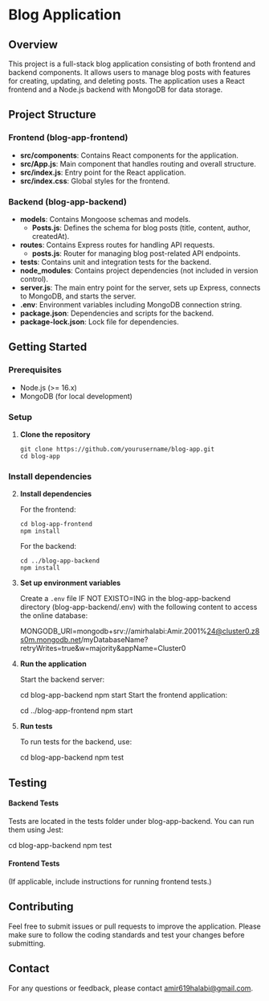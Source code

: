# Blog Application

## Overview

This project is a full-stack blog application consisting of both frontend and backend components. It allows users to manage blog posts with features for creating, updating, and deleting posts. The application uses a React frontend and a Node.js backend with MongoDB for data storage.

## Project Structure

### Frontend (blog-app-frontend)

- **src/components**: Contains React components for the application.
- **src/App.js**: Main component that handles routing and overall structure.
- **src/index.js**: Entry point for the React application.
- **src/index.css**: Global styles for the frontend.

### Backend (blog-app-backend)

- **models**: Contains Mongoose schemas and models.
  - **Posts.js**: Defines the schema for blog posts (title, content, author, createdAt).
- **routes**: Contains Express routes for handling API requests.
  - **posts.js**: Router for managing blog post-related API endpoints.
- **tests**: Contains unit and integration tests for the backend.
- **node_modules**: Contains project dependencies (not included in version control).
- **server.js**: The main entry point for the server, sets up Express, connects to MongoDB, and starts the server.
- **.env**: Environment variables including MongoDB connection string.
- **package.json**: Dependencies and scripts for the backend.
- **package-lock.json**: Lock file for dependencies.

## Getting Started

### Prerequisites

- Node.js (>= 16.x)
- MongoDB (for local development)

### Setup

1. **Clone the repository**

   ```
   git clone https://github.com/yourusername/blog-app.git
   cd blog-app
### Install dependencies

2. **Install dependencies**

    For the frontend:
    ```
    cd blog-app-frontend
    npm install
    ```
    For the backend:
    ```
    cd ../blog-app-backend
    npm install
3. **Set up environment variables**

    Create a `.env` file IF NOT EXISTO=ING in the blog-app-backend directory (blog-app-backend/.env) with the following content to access the online database:
    
    MONGODB_URI=mongodb+srv://amirhalabi:Amir.2001%24@cluster0.z8s0m.mongodb.net/myDatabaseName?retryWrites=true&w=majority&appName=Cluster0
    
4. **Run the application**

    Start the backend server:
    
    cd blog-app-backend
    npm start
    Start the frontend application:
    
    cd ../blog-app-frontend
    npm start
5. **Run tests**

    To run tests for the backend, use:
    
    cd blog-app-backend
    npm test
## Testing

#### Backend Tests

Tests are located in the tests folder under blog-app-backend. You can run them using Jest:

cd blog-app-backend
npm test

#### Frontend Tests

(If applicable, include instructions for running frontend tests.)

## Contributing

Feel free to submit issues or pull requests to improve the application. Please make sure to follow the coding standards and test your changes before submitting.

## Contact

For any questions or feedback, please contact [amir619halabi@gmail.com](mailto:amir619halabi@gmail.com).
